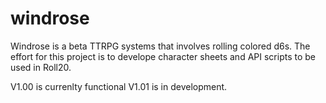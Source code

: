 # windrose
Windrose is a beta TTRPG systems that involves rolling colored d6s. The effort for this project is to develope character sheets and API scripts to be used in Roll20.

V1.00 is currenlty functional
V1.01 is in development.
